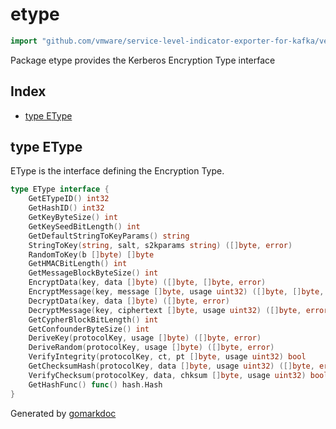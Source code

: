 <!-- Code generated by gomarkdoc. DO NOT EDIT -->

# etype

```go
import "github.com/vmware/service-level-indicator-exporter-for-kafka/vendor/github.com/jcmturner/gokrb5/v8/crypto/etype"
```

Package etype provides the Kerberos Encryption Type interface

## Index

- [type EType](<#type-etype>)


## type EType

EType is the interface defining the Encryption Type.

```go
type EType interface {
    GetETypeID() int32
    GetHashID() int32
    GetKeyByteSize() int
    GetKeySeedBitLength() int
    GetDefaultStringToKeyParams() string
    StringToKey(string, salt, s2kparams string) ([]byte, error)
    RandomToKey(b []byte) []byte
    GetHMACBitLength() int
    GetMessageBlockByteSize() int
    EncryptData(key, data []byte) ([]byte, []byte, error)
    EncryptMessage(key, message []byte, usage uint32) ([]byte, []byte, error)
    DecryptData(key, data []byte) ([]byte, error)
    DecryptMessage(key, ciphertext []byte, usage uint32) ([]byte, error)
    GetCypherBlockBitLength() int
    GetConfounderByteSize() int
    DeriveKey(protocolKey, usage []byte) ([]byte, error)
    DeriveRandom(protocolKey, usage []byte) ([]byte, error)
    VerifyIntegrity(protocolKey, ct, pt []byte, usage uint32) bool
    GetChecksumHash(protocolKey, data []byte, usage uint32) ([]byte, error)
    VerifyChecksum(protocolKey, data, chksum []byte, usage uint32) bool
    GetHashFunc() func() hash.Hash
}
```



Generated by [gomarkdoc](<https://github.com/princjef/gomarkdoc>)
